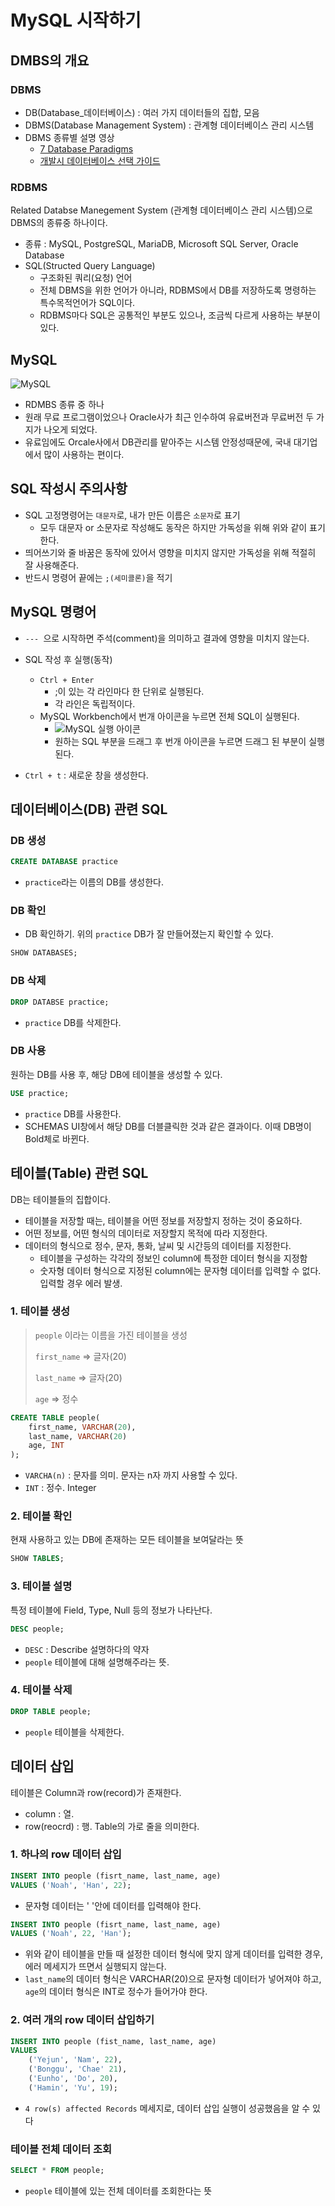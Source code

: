 # MySQL 시작하기
## DMBS의 개요
### DBMS
- DB(Database_데이터베이스) : 여러 가지 데이터들의 집합, 모음
- DBMS(Database Management System) : 관계형 데이터베이스 관리 시스템
- DBMS 종류별 설명 영상
  - [7 Database Paradigms](https://youtu.be/W2Z7fbCLSTw)
  - [개발시 데이터베이스 선택 가이드](https://youtu.be/ZVuHZ2Fjkl4)


### RDBMS
Related Databse Manegement System (관계형 데이터베이스 관리 시스템)으로 DBMS의 종류중 하나이다.
- 종류 : MySQL, PostgreSQL, MariaDB, Microsoft SQL Server, Oracle Database
- SQL(Structed Query Language)
  - 구조화된 쿼리(요청) 언어
  - 전체 DBMS을 위한 언어가 아니라, RDBMS에서 DB를 저장하도록 명령하는 특수목적언어가 SQL이다.
  - RDBMS마다 SQL은 공통적인 부분도 있으나, 조금씩 다르게 사용하는 부분이 있다.

## MySQL
![MySQL](https://t1.daumcdn.net/thumb/R720x0/?fname=http://t1.daumcdn.net/brunch/service/user/797z/image/3r7sR9IJuBZfq4M5yKrLWIt3rZE.jpg)
- RDMBS 종류 중 하나
- 원래 무료 프로그램이었으나 Oracle사가 최근 인수하여 유료버전과 무료버전 두 가지가 나오게 되었다.
- 유료임에도 Orcale사에서 DB관리를 맡아주는 시스템 안정성때문에, 국내 대기업에서 많이 사용하는 편이다.  

## SQL 작성시 주의사항
- SQL 고정명령어는 `대문자`로, 내가 만든 이름은 `소문자`로 표기
  - 모두 대문자 or 소문자로 작성해도 동작은 하지만 가독성을 위해 위와 같이 표기한다.
- 띄어쓰기와 줄 바꿈은 동작에 있어서 영향을 미치지 않지만 가독성을 위해 적절히 잘 사용해준다.
- 반드시 명령어 끝에는 `;(세미콜론)`을 적기


## MySQL 명령어
- `--- `으로 시작하면 주석(comment)을 의미하고 결과에 영향을 미치지 않는다.
- SQL 작성 후 실행(동작)
  - `Ctrl + Enter`
    - ;이 있는 각 라인마다 한 단위로 실행된다.
    - 각 라인은 독립적이다.
  - MySQL Workbench에서 번개 아이콘을 누르면 전체 SQL이 실행된다.
    - ![MySQL 실행 아이콘](https://postfiles.pstatic.net/MjAyMzEyMDVfMTQ4/MDAxNzAxNzg1OTUzMzcz.ilIao-Q8dVrGrSJ1Bi3Nx9H2DyoBnB_7CTuX4mt6Axwg.4_A3SfoyftKygtCV6YnQi3uaMLbZo1d7-vqThuAQ_eUg.PNG.mita_02/image.png?type=w773)
    - 원하는 SQL 부분을 드래그 후 번개 아이콘을 누르면 드래그 된 부분이 실행된다.

- `Ctrl + t` : 새로운 창을 생성한다.


## 데이터베이스(DB) 관련 SQL
### DB 생성
```sql
CREATE DATABASE practice
```
- `practice`라는 이름의 DB를 생성한다.

### DB 확인
- DB 확인하기. 위의 `practice` DB가 잘 만들어졌는지 확인할 수 있다.
```sql
SHOW DATABASES;
```

### DB 삭제
```sql
DROP DATABSE practice;
```
- `practice` DB를 삭제한다.

### DB 사용
원하는 DB를 사용 후, 해당 DB에 테이블을 생성할 수 있다.

```sql
USE practice;
```
- `practice` DB를 사용한다. 
- SCHEMAS UI창에서 해당 DB를 더블클릭한 것과 같은 결과이다. 이때 DB명이 Bold체로 바뀐다.


## 테이블(Table) 관련 SQL
DB는 테이블들의 집합이다.
- 테이블을 저장할 때는, 테이블을 어떤 정보를 저장할지 정하는 것이 중요하다.
- 어떤 정보를, 어떤 형식의 데이터로 저장할지 목적에 따라 지정한다.
- 데이터의 형식으로 정수, 문자, 통화, 날씨 및 시간등의 데이터를 지정한다.
  - 테이블을 구성하는 각각의 정보인 column에 특정한 데이터 형식을 지정함
  - 숫자형 데이터 형식으로 지정된 column에는 문자형 데이터를 입력할 수 없다. 입력할 경우 에러 발생.


### 1. 테이블 생성
> `people` 이라는 이름을 가진 테이블을 생성
> 
> `first_name` ⇒ 글자(20)
>
> `last_name` ⇒ 글자(20)
> 
> `age` ⇒ 정수
```sql
CREATE TABLE people(
    first_name, VARCHAR(20),
    last_name, VARCHAR(20)
    age, INT
);
```
-  `VARCHA(n)` : 문자를 의미. 문자는 n자 까지 사용할 수 있다.
- `INT` : 정수. Integer

### 2. 테이블 확인
현재 사용하고 있는 DB에 존재하는 모든 테이블을 보여달라는 뜻

```sql
SHOW TABLES;
```

### 3. 테이블 설명
특정 테이블에 Field, Type, Null 등의 정보가 나타난다.
```sql
DESC people;
```
- `DESC` : Describe 설명하다의 약자
- `people` 테이블에 대해 설명해주라는 뜻.


### 4. 테이블 삭제
```sql
DROP TABLE people;
```
- `people` 테이블을 삭제한다.


## 데이터 삽입
테이블은 Column과 row(record)가 존재한다.
  - column : 열.
  - row(reocrd) : 행. Table의 가로 줄을 의미한다.

### 1. 하나의 row 데이터 삽입
```sql
INSERT INTO people (fisrt_name, last_name, age)
VALUES ('Noah', 'Han', 22);
``` 
- 문자형 데이터는 ' '안에 데이터를 입력해야 한다.

```sql
INSERT INTO people (fisrt_name, last_name, age)
VALUES ('Noah', 22, 'Han');
```
- 위와 같이 테이블을 만들 때 설정한 데이터 형식에 맞지 않게 데이터를 입력한 경우, 에러 메세지가 뜨면서 실행되지 않는다.
- `last_name`의 데이터 형식은 VARCHAR(20)으로 문자형 데이터가 넣어져야 하고, `age`의 데이터 형식은 INT로 정수가 들어가야 한다.

### 2. 여러 개의 row 데이터 삽입하기
```sql
INSERT INTO people (fist_name, last_name, age)
VALUES
    ('Yejun', 'Nam', 22),
    ('Bonggu', 'Chae' 21),
    ('Eunho', 'Do', 20),
    ('Hamin', 'Yu', 19);
 ```
- `4 row(s) affected Records` 메세지로, 데이터 삽입 실행이 성공했음을 알 수 있다

### 테이블 전체 데이터 조회

```sql
SELECT * FROM people;
```
- `people` 테이블에 있는 전체 데이터를 조회한다는 뜻
